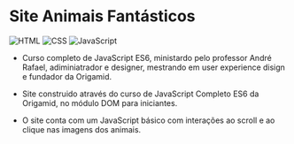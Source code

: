 # Site Animais Fantásticos

![HTML](https://img.shields.io/badge/HTML5-E34F26?style=for-the-badge&logo=html5&logoColor=white) 
![CSS](https://img.shields.io/badge/CSS3-1572B6?style=for-the-badge&logo=css3&logoColor=white)
![JavaScript](https://img.shields.io/badge/JavaScript-F7DF1E?style=for-the-badge&logo=javascript&logoColor=black)

* Curso completo de JavaScript ES6, ministardo pelo professor André Rafael,  adiminiatrador e designer, mestrando em user experience disign e fundador da Origamid.

* Site construido através do curso de JavaScript Completo ES6 da Origamid, no módulo DOM para iniciantes.

* O site conta com um JavaScript básico com interações ao scroll e ao clique nas imagens dos animais.
